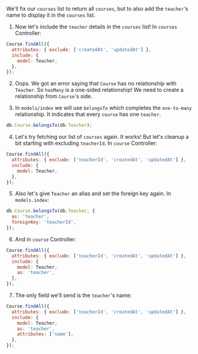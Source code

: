 We'll fix our `courses` list to return all `courses`, but to also add the `teacher`'s name to display it in the `courses` list.

1. Now let's include the `teacher` details in the `courses` list! In `courses` Controller:

```js
Course.findAll({
  attributes: { exclude: ['createdAt', 'updatedAt'] },
  include: {
    model: Teacher,
  },
});
```

2. Oops. We got an error saying that `Course` has no relationship with `Teacher`. So `hasMany` is a one-sided relationship! We need to create a relationship from `Course`'s side.

3. In `models/index` we will use `belongsTo` which completes the `one-to-many` relationship. It indicates that every `course` has one `teacher`.

```js
db.Course.belongsTo(db.Teacher);
```

4. Let's try fetching our list of `courses` again. It works! But let's cleanup a bit starting with excluding `teacherId`. In `course` Controller:

```js
Course.findAll({
  attributes: { exclude: ['teacherId', 'createdAt', 'updatedAt'] },
  include: {
    model: Teacher,
  },
});
```

5. Also let's give `Teacher` an alias and set the foreign key again. In `models.index`:

```js
db.Course.belongsTo(db.Teacher, {
  as: 'teacher',
  foreignKey: 'teacherId',
});
```

6. And in `course` Controller:

```js
Course.findAll({
  attributes: { exclude: ['teacherId', 'createdAt', 'updatedAt'] },
  include: {
    model: Teacher,
    as: 'teacher',
  },
});
```

7. The only field we'll send is the `teacher`'s name:

```js
Course.findAll({
  attributes: { exclude: ['teacherId', 'createdAt', 'updatedAt'] },
  include: {
    model: Teacher,
    as: 'teacher',
    attributes: ['name'],
  },
});
```

